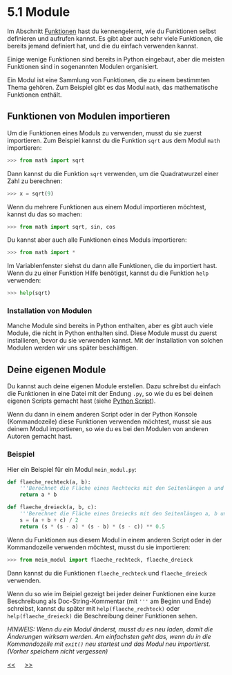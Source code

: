 # 5.1 Module

Im Abschnitt [Funktionen](5.0_Funktionen.md) hast du kennengelernt, 
wie du Funktionen selbst definieren und aufrufen kannst. 
Es gibt aber auch sehr viele Funktionen, die bereits jemand definiert hat,
und die du einfach verwenden kannst.

Einige wenige Funktionen sind bereits in Python eingebaut, 
aber die meisten Funktionen sind in sogenannten Modulen organisiert.

Ein Modul ist eine Sammlung von Funktionen, die zu einem bestimmten Thema gehören.
Zum Beispiel gibt es das Modul `math`, das mathematische Funktionen enthält.

## Funktionen von Modulen importieren

Um die Funktionen eines Moduls zu verwenden, musst du sie zuerst importieren.
Zum Beispiel kannst du die Funktion `sqrt` aus dem Modul `math` importieren:

```python
>>> from math import sqrt
```

Dann kannst du die Funktion `sqrt` verwenden, um die Quadratwurzel einer Zahl zu berechnen:

```python
>>> x = sqrt(9)
```

Wenn du mehrere Funktionen aus einem Modul importieren möchtest, kannst du das so machen:

```python
>>> from math import sqrt, sin, cos
```

Du kannst aber auch alle Funktionen eines Moduls importieren:

```python
>>> from math import *
```

Im Variablenfenster siehst du dann alle Funktionen, die du importiert hast.
Wenn du zu einer Funktion Hilfe benötigst, kannst du die Funktion `help` verwenden:

```python
>>> help(sqrt)
```

### Installation von Modulen

Manche Module sind bereits in Python enthalten,
aber es gibt auch viele Module, die nicht in Python enthalten sind.
Diese Module musst du zuerst installieren, bevor du sie verwenden kannst.
Mit der Installation von solchen Modulen werden wir uns später beschäftigen.


## Deine eigenen Module

Du kannst auch deine eigenen Module erstellen.
Dazu schreibst du einfach die Funktionen in eine Datei mit der Endung `.py`,
so wie du es bei deinen eigenen Scripts gemacht hast (siehe [Python Script](4.0_Script.md)).

Wenn du dann in einem anderen Script oder in der Python Konsole (Kommandozeile) 
diese Funktionen verwenden möchtest,
musst sie aus deinem Modul importieren, 
so wie du es bei den Modulen von anderen Autoren gemacht hast.

### Beispiel

Hier ein Beispiel für ein Modul `mein_modul.py`:

```python
def flaeche_rechteck(a, b):
    '''Berechnet die Fläche eines Rechtecks mit den Seitenlängen a und b'''
    return a * b

def flaeche_dreieck(a, b, c):
    '''Berechnet die Fläche eines Dreiecks mit den Seitenlängen a, b und c'''
    s = (a + b + c) / 2
    return (s * (s - a) * (s - b) * (s - c)) ** 0.5
```

Wenn du Funktionen aus diesem Modul in einem anderen Script 
oder in der Kommandozeile verwenden möchtest,
musst du sie importieren:

```python
>>> from mein_modul import flaeche_rechteck, flaeche_dreieck
```

Dann kannst du die Funktionen `flaeche_rechteck` und `flaeche_dreieck` verwenden.

Wenn du so wie im Beipiel gezeigt bei jeder deiner Funktionen 
eine kurze Beschreibung als Doc-String-Kommentar 
(mit `'''` am Beginn und Ende) schreibst,
kannst du später mit `help(flaeche_rechteck)` oder `help(flaeche_dreieck)`
die Beschreibung deiner Funktionen sehen.

*HINWEIS: Wenn du ein Modul änderst, musst du es neu laden,
damit die Änderungen wirksam werden. Am einfachsten geht das, wenn du
in die Kommandozeile mit `exit()` neu startest und das Modul neu importierst.
(Vorher speichern nicht vergessen)*



[<<](5.0_Funktionen.md) &emsp; [>>](6.0_turtle.md)